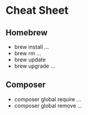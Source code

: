 Cheat Sheet
===========

Homebrew
--------
- brew install ...
- brew rm ...
- brew update
- brew upgrade ...

Composer
--------
- composer global require ...
- composer global remove ...
